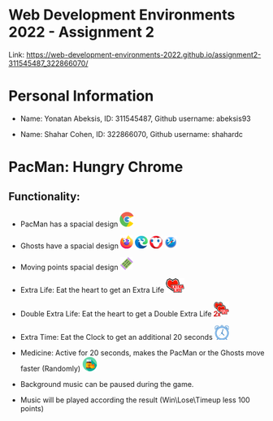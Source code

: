 # Web Development Environments 2022 - Assignment 2
Link: https://web-development-environments-2022.github.io/assignment2-311545487_322866070/

# Personal Information
* Name: Yonatan Abeksis, ID: 311545487, Github username: abeksis93

* Name: Shahar Cohen, ID: 322866070, Github username: shahardc

# PacMan: Hungry Chrome
## Functionality:

* PacMan has a spacial design ![alt text](https://github.com/Web-Development-Environments-2022/assignment2-311545487_322866070/blob/main/pics/chrome_pacman_1_r.png?raw=true)

* Ghosts have a spacial design ![alt text](https://github.com/Web-Development-Environments-2022/assignment2-311545487_322866070/blob/main/pics/ghost_firefox_1.png?raw=true) ![alt text](https://github.com/Web-Development-Environments-2022/assignment2-311545487_322866070/blob/main/pics/ghost_edge_1.png?raw=true) ![alt text](https://github.com/Web-Development-Environments-2022/assignment2-311545487_322866070/blob/main/pics/ghost_opera_1.png?raw=true) ![alt text](https://github.com/Web-Development-Environments-2022/assignment2-311545487_322866070/blob/main/pics/ghost_safari_1.png?raw=true)

* Moving points spacial design ![alt text](https://github.com/Web-Development-Environments-2022/assignment2-311545487_322866070/blob/main/pics/candy_ram_1.png?raw=true)

* Extra Life: Eat the heart to get an Extra Life ![alt text](https://github.com/Web-Development-Environments-2022/assignment2-311545487_322866070/blob/main/pics/extra_life.png?raw=true)

* Double Extra Life: Eat the heart to get a Double Extra Life ![alt text](https://github.com/Web-Development-Environments-2022/assignment2-311545487_322866070/blob/main/pics/double_extra_life.png?raw=true)

* Extra Time: Eat the Clock to get an additional 20 seconds ![alt text](https://github.com/Web-Development-Environments-2022/assignment2-311545487_322866070/blob/main/pics/clock.png?raw=true)

* Medicine: Active for 20 seconds, makes the PacMan or the Ghosts move faster (Randomly) ![alt text](https://github.com/Web-Development-Environments-2022/assignment2-311545487_322866070/blob/main/pics/medicine.png?raw=true)


* Background music can be paused during the game. 

* Music will be played according the result (Win\Lose\Timeup less 100 points)
